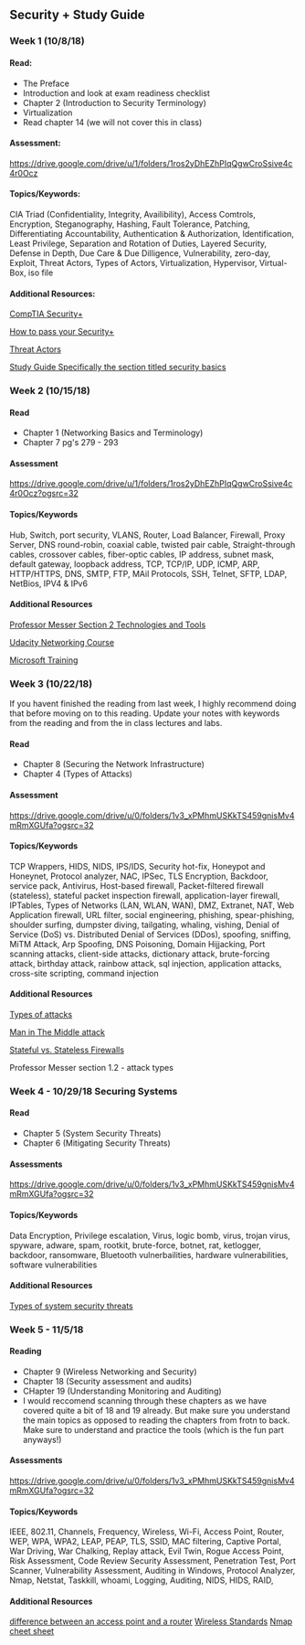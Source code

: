 ## Security + Study Guide

### Week 1 (10/8/18)

#### Read:
  - The Preface
  - Introduction and look at exam readiness checklist
  - Chapter 2 (Introduction to Security Terminology)
  - Virtualization
  - Read chapter 14 (we will not cover this in class)

#### Assessment:
https://drive.google.com/drive/u/1/folders/1ros2yDhEZhPIqQgwCroSsive4c4r0Ocz

#### Topics/Keywords:
CIA Triad (Confidentiality, Integrity, Availibility), Access Comtrols, Encryption, Steganography, Hashing, Fault Tolerance, Patching, Differentiating Accountability, Authentication & Authorization, Identification, Least Privilege, Separation and Rotation of Duties, Layered Security, Defense in Depth, Due Care & Due Dilligence, Vulnerability, zero-day, Exploit, Threat Actors, Types of Actors, Virtualization, Hypervisor, Virtual-Box, iso file

#### Additional Resources:

  [CompTIA Security+](https://certification.comptia.org/certifications/security)

  [How to pass your Security+](https://www.professormesser.com/security-plus/sy0-501/how-to-pass-your-sy0-501-security-exam/) 

  [Threat Actors](https://www.professormesser.com/security-plus/sy0-501/threat-actors/)

  [Study Guide Specifically the section titled security basics](https://docs.google.com/document/d/1hXGyKDWdpJLKZWWuu5eVTh-N5simhpSlTTA-Z-dtCj0/edit#heading=h.9jy0u88oavdx)



### Week 2 (10/15/18)

#### Read
- Chapter 1 (Networking Basics and Terminology)
- Chapter 7 pg's 279 - 293

#### Assessment
https://drive.google.com/drive/u/1/folders/1ros2yDhEZhPIqQgwCroSsive4c4r0Ocz?ogsrc=32


#### Topics/Keywords
Hub, Switch, port security, VLANS, Router, Load Balancer, Firewall, Proxy Server, DNS round-robin, coaxial cable, twisted pair cable, Straight-through cables, crossover cables, fiber-optic cables, IP address, subnet mask, default gateway, loopback address, TCP, TCP/IP, UDP, ICMP, ARP, HTTP/HTTPS, DNS, SMTP, FTP, MAil Protocols, SSH, Telnet, SFTP, LDAP, NetBios, IPV4 & IPv6

#### Additional Resources
[Professor Messer Section 2 Technologies and Tools](https://www.professormesser.com/security-plus/sy0-501/sy0-501-training-course/)

[Udacity Networking Course](https://www.udacity.com/course/computer-networking--ud436)

[Microsoft Training](https://mva.microsoft.com/en-us/training-courses/networking-fundamentals-8249?l=vc8igMKy_304984382)




### Week 3 (10/22/18)
If you havent finished the reading from last week, I highly recommend doing that before moving on to this reading. Update your notes with keywords from the reading and from the in class lectures and labs. 

#### Read
- Chapter 8 (Securing the Network Infrastructure)
- Chapter 4 (Types of Attacks)

#### Assessment
https://drive.google.com/drive/u/0/folders/1v3_xPMhmUSKkTS459gnisMv4mRmXGUfa?ogsrc=32

#### Topics/Keywords
TCP Wrappers, HIDS, NIDS, IPS/IDS, Security hot-fix, Honeypot and Honeynet, Protocol analyzer, NAC, IPSec, TLS Encryption, Backdoor, service pack, Antivirus, Host-based firewall, Packet-filtered firewall (stateless), stateful packet inspection firewall, application-layer firewall, IPTables, Types of Networks (LAN, WLAN, WAN), DMZ, Extranet, NAT, Web Application firewall, URL filter, social engineering, phishing, spear-phishing, shoulder surfing, dumpster diving, tailgating, whaling, vishing, Denial of Service (DoS) vs. Distributed Denial of Services (DDos), spoofing, sniffing, MiTM Attack, Arp Spoofing, DNS Poisoning, Domain Hijjacking, Port scanning attacks, client-side attacks, dictionary attack, brute-forcing attack, birthday attack, rainbow attack, sql injection, application attacks, cross-site scripting, command injection  

#### Additional Resources
[Types of attacks](https://www.rapid7.com/fundamentals/types-of-attacks/)

[Man in The Middle attack](https://www.professormesser.com/security-plus/sy0-501/man-in-the-middle/)

[Stateful vs. Stateless Firewalls](https://www.cybrary.it/0p3n/stateful-vs-stateless-firewalls/)

Professor Messer section 1.2 - attack types 


### Week 4 - 10/29/18 Securing Systems 

#### Read
- Chapter 5 (System Security Threats)
- Chapter 6 (Mitigating Security Threats)

#### Assessments
https://drive.google.com/drive/u/0/folders/1v3_xPMhmUSKkTS459gnisMv4mRmXGUfa?ogsrc=32

#### Topics/Keywords
Data Encryption, Privilege escalation, Virus, logic bomb, virus, trojan virus, spyware, adware, spam, rootkit, brute-force, botnet, rat, ketlogger, backdoor, ransomware, Bluetooth vulnerbailities, hardware vulnerabilities, software vulnerabilities

#### Additional Resources 
[Types of system security threats](https://blogs.cisco.com/smallbusiness/the-10-most-common-security-threats-explained)

### Week 5 - 11/5/18

#### Reading
- Chapter 9 (Wireless Networking and Security)
- Chapter 18 (Security assessment and audits)
- CHapter 19 (Understanding Monitoring and Auditing)
- I would reccomend scanning through these chapters as we have covered quite a bit of 18 and 19 already. But make sure you understand the main topics as opposed to reading the chapters from frotn to back. Make sure to understand and practice the tools (which is the fun part anyways!)

#### Assessments
https://drive.google.com/drive/u/0/folders/1v3_xPMhmUSKkTS459gnisMv4mRmXGUfa?ogsrc=32

#### Topics/Keywords
IEEE, 802.11, Channels, Frequency, Wireless, Wi-Fi, Access Point, Router, WEP, WPA, WPA2, LEAP, PEAP, TLS, SSID, MAC filtering, Captive Portal, War Driving, War Chalking, Replay attack, Evil Twin, Rogue Access Point, Risk Assessment, Code Review Security Assessment, Penetration Test, Port Scanner, Vulnerability Assessment, Auditing in Windows, Protocol Analyzer, Nmap, Netstat, Taskkill, whoami, Logging, Auditing, NIDS, HIDS, RAID, 

#### Additional Resources
[difference between an access point and a router](https://www.ligowave.com/difference-between-access-point-and-router)
[Wireless Standards](https://www.juniper.net/documentation/en_US/junos-space-apps/network-director3.2/topics/concept/wireless-80211.html)
[Nmap cheet sheet](https://blogs.sans.org/pen-testing/files/2013/10/NmapCheatSheetv1.1.pdf)




